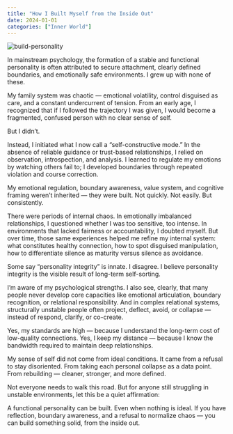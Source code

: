 ```yaml
---
title: "How I Built Myself from the Inside Out"
date: 2024-01-01
categories: ["Inner World"]
---
```


![build-personality](assets/image/build-personality.png)

In mainstream psychology, the formation of a stable and functional personality is often attributed to secure attachment, clearly defined boundaries, and emotionally safe environments. I grew up with none of these.

My family system was chaotic — emotional volatility, control disguised as care, and a constant undercurrent of tension. From an early age, I recognized that if I followed the trajectory I was given, I would become a fragmented, confused person with no clear sense of self.

But I didn’t.

Instead, I initiated what I now call a “self-constructive mode.” In the absence of reliable guidance or trust-based relationships, I relied on observation, introspection, and analysis. I learned to regulate my emotions by watching others fail to; I developed boundaries through repeated violation and course correction.

My emotional regulation, boundary awareness, value system, and cognitive framing weren’t inherited — they were built. Not quickly. Not easily. But consistently.

There were periods of internal chaos. In emotionally imbalanced relationships, I questioned whether I was too sensitive, too intense. In environments that lacked fairness or accountability, I doubted myself. But over time, those same experiences helped me refine my internal system: what constitutes healthy connection, how to spot disguised manipulation, how to differentiate silence as maturity versus silence as avoidance.

Some say “personality integrity” is innate. I disagree. I believe personality integrity is the visible result of long-term self-sorting.

I’m aware of my psychological strengths. I also see, clearly, that many people never develop core capacities like emotional articulation, boundary recognition, or relational responsibility. And in complex relational systems, structurally unstable people often project, deflect, avoid, or collapse — instead of respond, clarify, or co-create.

Yes, my standards are high — because I understand the long-term cost of low-quality connections.
Yes, I keep my distance — because I know the bandwidth required to maintain deep relationships.

My sense of self did not come from ideal conditions. It came from a refusal to stay disoriented. From taking each personal collapse as a data point. From rebuilding — cleaner, stronger, and more defined.

Not everyone needs to walk this road. But for anyone still struggling in unstable environments, let this be a quiet affirmation:

A functional personality can be built. Even when nothing is ideal.
If you have reflection, boundary awareness, and a refusal to normalize chaos —
you can build something solid, from the inside out.

